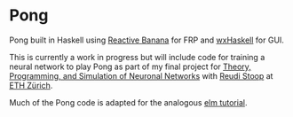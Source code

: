 # Pong

Pong built in Haskell using [Reactive Banana](https://wiki.haskell.org/Reactive-banana)
for FRP and [wxHaskell](https://wiki.haskell.org/WxHaskell) for GUI.

This is currently a work in progress but will include code for training a neural network to
play Pong as part of my final project for [Theory, Programming, and Simulation of Neuronal
Networks](http://www.vvz.ethz.ch/Vorlesungsverzeichnis/lerneinheitPre.do?semkez=2017S&ansicht=ALLE&lerneinheitId=112257&lang=en)
with [Reudi Stoop](https://www.ini.uzh.ch/people/ruedi) at [ETH Zürich](http://www.ethz.ch).

Much of the Pong code is adapted for the analogous
[elm tutorial](http://elm-lang.org/blog/making-pong).
